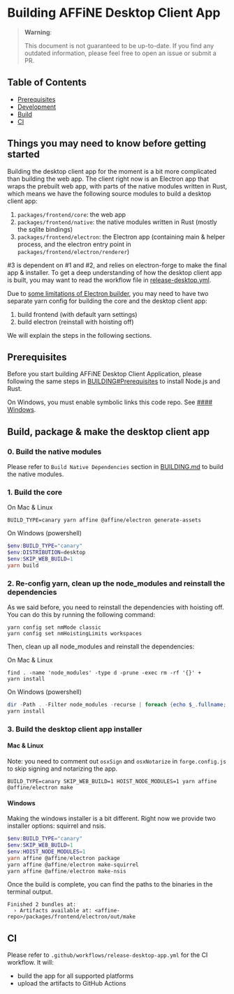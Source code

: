 # Building AFFiNE Desktop Client App

> **Warning**:
>
> This document is not guaranteed to be up-to-date.
> If you find any outdated information, please feel free to open an issue or submit a PR.

## Table of Contents

- [Prerequisites](#prerequisites)
- [Development](#development)
- [Build](#build)
- [CI](#ci)

## Things you may need to know before getting started

Building the desktop client app for the moment is a bit more complicated than building the web app. The client right now is an Electron app that wraps the prebuilt web app, with parts of the native modules written in Rust, which means we have the following source modules to build a desktop client app:

1. `packages/frontend/core`: the web app
2. `packages/frontend/native`: the native modules written in Rust (mostly the sqlite bindings)
3. `packages/frontend/electron`: the Electron app (containing main & helper process, and the electron entry point in `packages/frontend/electron/renderer`)

#3 is dependent on #1 and #2, and relies on electron-forge to make the final app & installer. To get a deep understanding of how the desktop client app is built, you may want to read the workflow file in [release-desktop.yml](/.github/workflows/release-desktop.yml).

Due to [some limitations of Electron builder](https://github.com/yarnpkg/berry/issues/4804), you may need to have two separate yarn config for building the core and the desktop client app:

1. build frontend (with default yarn settings)
2. build electron (reinstall with hoisting off)

We will explain the steps in the following sections.

## Prerequisites

Before you start building AFFiNE Desktop Client Application, please following the same steps in [BUILDING#Prerequisites](./BUILDING.md#prerequisites) to install Node.js and Rust.

On Windows, you must enable symbolic links this code repo. See [#### Windows](./BUILDING.md#Windows).

## Build, package & make the desktop client app

### 0. Build the native modules

Please refer to `Build Native Dependencies` section in [BUILDING.md](./BUILDING.md#Build-Native-Dependencies) to build the native modules.

### 1. Build the core

On Mac & Linux

```shell
BUILD_TYPE=canary yarn affine @affine/electron generate-assets
```

On Windows (powershell)

```powershell
$env:BUILD_TYPE="canary"
$env:DISTRIBUTION=desktop
$env:SKIP_WEB_BUILD=1
yarn build
```

### 2. Re-config yarn, clean up the node_modules and reinstall the dependencies

As we said before, you need to reinstall the dependencies with hoisting off. You can do this by running the following command:

```shell
yarn config set nmMode classic
yarn config set nmHoistingLimits workspaces
```

Then, clean up all node_modules and reinstall the dependencies:

On Mac & Linux

```shell
find . -name 'node_modules' -type d -prune -exec rm -rf '{}' +
yarn install
```

On Windows (powershell)

```powershell
dir -Path . -Filter node_modules -recurse | foreach {echo $_.fullname; rm -r -Force $_.fullname}
yarn install
```

### 3. Build the desktop client app installer

#### Mac & Linux

Note: you need to comment out `osxSign` and `osxNotarize` in `forge.config.js` to skip signing and notarizing the app.

```shell
BUILD_TYPE=canary SKIP_WEB_BUILD=1 HOIST_NODE_MODULES=1 yarn affine @affine/electron make
```

#### Windows

Making the windows installer is a bit different. Right now we provide two installer options: squirrel and nsis.

```powershell
$env:BUILD_TYPE="canary"
$env:SKIP_WEB_BUILD=1
$env:HOIST_NODE_MODULES=1
yarn affine @affine/electron package
yarn affine @affine/electron make-squirrel
yarn affine @affine/electron make-nsis
```

Once the build is complete, you can find the paths to the binaries in the terminal output.

```
Finished 2 bundles at:
  › Artifacts available at: <affine-repo>/packages/frontend/electron/out/make
```

## CI

Please refer to `.github/workflows/release-desktop-app.yml` for the CI workflow. It will:

- build the app for all supported platforms
- upload the artifacts to GitHub Actions
